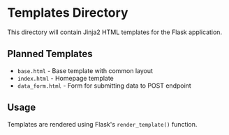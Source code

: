 # Templates Directory

This directory will contain Jinja2 HTML templates for the Flask application.

## Planned Templates
- `base.html` - Base template with common layout
- `index.html` - Homepage template
- `data_form.html` - Form for submitting data to POST endpoint

## Usage
Templates are rendered using Flask's `render_template()` function.
